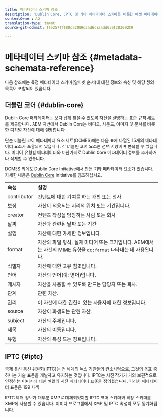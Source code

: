 ```yaml
---
title: 메타데이터 스키마 참조
description: 'Dublin Core, IPTC 및 기타 메타데이터 스키마를 비롯한 에셋 메타데이터를 설명하는 표준 규칙에 대해 알아봅니다. '
contentOwner: AG
translation-type: tm+mt
source-git-commit: f2e257ff880ca2009c3ad6c8aadd055f28309289

---
```



# 메타데이터 스키마 참조 {#metadata-schemata-reference}

다음 참조에는 특정 메타데이터 스키마(알파벳 순서)에 대한 정보와 속성 및 해당 정의 목록이 포함되어 있습니다.

## 더블린 코어 {#dublin-core}

Dublin Core 메타데이터는 보다 쉽게 찾을 수 있도록 자산을 설명하는 표준 규칙 세트를 제공합니다. AEM 자산에서 Dublin Core는 비디오, 사운드, 이미지 및 문서를 비롯한 디지털 자산에 대해 설명합니다.

단순 더블린 코어 메타데이터 요소 세트(DCMES)에는 다음 표에 나열된 15개의 메타데이터 요소가 포함되어 있습니다. 각 더블린 코어 요소는 선택 사항이며 반복될 수 있습니다. 미디어 유형별 메타데이터와 마찬가지로 Dublin Core 메타데이터 정보를 추가하거나 삭제할 수 있습니다.

DCMES 외에도 Dublin Core Initiative에서 만든 기타 메타데이터 요소가 있습니다. 자세한 내용은 [Dublin Core](https://dublincore.org/) Initiative를 참조하십시오.

<table>
 <tbody>
  <tr>
   <td><strong>속성</strong></td> 
   <td><strong>설명</strong></td> 
  </tr>
  <tr>
   <td>contributor</td> 
   <td>컨텐트에 대한 기여를 하는 개인 또는 회사</td> 
  </tr>
  <tr>
   <td>보장</td> 
   <td>자산이 적용되는 지리적 위치 또는 기간입니다.<br /> </td> 
  </tr>
  <tr>
   <td>creator</td> 
   <td>컨텐츠 작성을 담당하는 사람 또는 회사</td> 
  </tr>
  <tr>
   <td>날짜</td> 
   <td>자산과 관련된 날짜 또는 기간<br /> </td> 
  </tr>
  <tr>
   <td>설명</td> 
   <td>자산에 대한 자세한 정보입니다.</td> 
  </tr>
  <tr>
   <td>format</td> 
   <td>자산의 파일 형식, 실제 미디어 또는 크기입니다. AEM에서는 자산의 MIME 유형을 <code>dc:format</code> 나타내는 데 사용됩니다.<br /> </td> 
  </tr>
  <tr>
   <td>식별자</td> 
   <td>자산에 대한 고유 참조입니다.</td> 
  </tr>
  <tr>
   <td>언어</td> 
   <td>자산의 언어(예: 영어)입니다.</td> 
  </tr>
  <tr>
   <td>게시자</td> 
   <td>자산을 사용할 수 있도록 만드는 담당자 또는 회사.</td> 
  </tr>
  <tr>
   <td>관계</td> 
   <td>관련 자산.</td> 
  </tr>
  <tr>
   <td>권리</td> 
   <td>이 자산에 대한 권한이 있는 사용자에 대한 정보입니다.</td> 
  </tr>
  <tr>
   <td>source</td> 
   <td>자산이 파생되는 관련 자산.</td> 
  </tr>
  <tr>
   <td>subject</td> 
   <td>자산의 주제입니다.<br /> </td> 
  </tr>
  <tr>
   <td>제목</td> 
   <td>자산의 이름입니다.</td> 
  </tr>
  <tr>
   <td>유형</td> 
   <td>자산의 특성 또는 장르입니다.</td> 
  </tr>
 </tbody>
</table>

## IPTC {#iptc}

국제 통신 통신 위원회(IPTC)는 전 세계의 뉴스 기관들의 컨소시엄으로, 그것의 목표 중 하나는 기술 표준을 개발하고 유지하는 것입니다. IPTC는 사진 작가가 거의 보편적으로 인정하는 이미지에 대한 일련의 사진 메타데이터 표준을 정의했습니다. 이러한 메타데이터 표준은 199 파섹

IPTC 헤더 정보가 대부분 XMP로 대체되었지만 IPTC 코어 스키마와 확장 스키마를 XMP에 사용할 수 있습니다. 이미지 프로그램에서 XMP 및 IPTC 속성이 모두 동기화됩니다.
